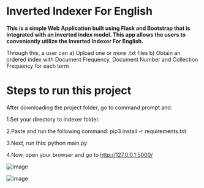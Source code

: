 # Inverted Indexer For English

**This is a simple Web Application built using Flask and Bootstrap that is integrated with an inverted index model.
This app allows the users to conveniently utilize the Inverted Indexer For English.**

Through this, a user can
a) Upload one or more .txt files
b) Obtain an ordered index with Document Frequency, Document Number and Collection Frequency for each term




# Steps to run this project 
After downloading the project folder, go to command prompt and:

1.Set your directory to indexer folder.

2.Paste and run the following command: 
pip3 install -r requirements.txt

3.Next, run this: 
python main.py

4.Now, open your browser and go to http://127.0.0.1:5000/

![image](https://user-images.githubusercontent.com/56104230/98469591-8915fd80-2206-11eb-8b7d-9765df90aa83.png)

![image](https://user-images.githubusercontent.com/56104230/98469804-ca5add00-2207-11eb-8bc8-dd9c8a9cb123.png)

